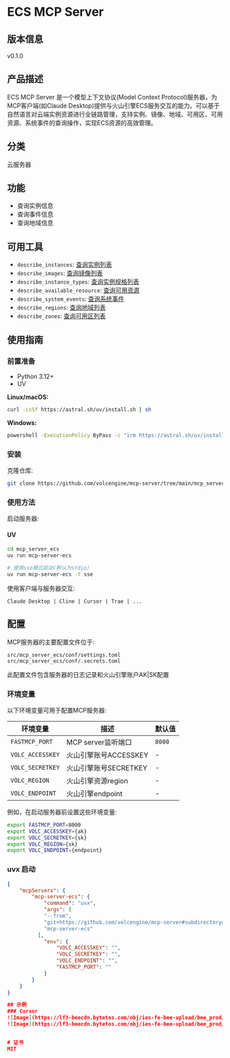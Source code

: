 # ECS MCP Server 

## 版本信息
v0.1.0

## 产品描述

ECS MCP Server 是一个模型上下文协议(Model Context Protocol)服务器，为MCP客户端(如Claude Desktop)提供与火山引擎ECS服务交互的能力。可以基于自然语言对云端实例资源进行全链路管理，支持实例、镜像、地域、可用区、可用资源、系统事件的查询操作，实现ECS资源的高效管理。

## 分类
云服务器

## 功能

- 查询实例信息
- 查询事件信息
- 查询地域信息

## 可用工具

- `describe_instances`: [查询实例列表](https://www.volcengine.com/docs/6396/70466)
- `describe_images`: [查询镜像列表](https://www.volcengine.com/docs/6396/70808)
- `describe_instance_types`: [查询实例规格列表](https://www.volcengine.com/docs/6396/92769)
- `describe_available_resource`: [查询可用资源](https://www.volcengine.com/docs/6396/76279)
- `describe_system_events`: [查询系统事件](https://www.volcengine.com/docs/6396/129399)
- `describe_regions`: [查询地域列表](https://www.volcengine.com/docs/6396/1053194)
- `describe_zones`: [查询可用区列表](https://www.volcengine.com/docs/6396/120518)

## 使用指南

### 前置准备
- Python 3.12+
- UV

**Linux/macOS:**
```bash
curl -LsSf https://astral.sh/uv/install.sh | sh
```

**Windows:**
```bash
powershell -ExecutionPolicy ByPass -c "irm https://astral.sh/uv/install.ps1 | iex"
```

### 安装
克隆仓库:
```bash
git clone https://github.com/volcengine/mcp-server/tree/main/mcp_server_ecs.git
```

### 使用方法
启动服务器:

#### UV
```bash
cd mcp_server_ecs
uv run mcp-server-ecs

# 使用sse模式启动(默认为stdio)
uv run mcp-server-ecs -t sse
```

使用客户端与服务器交互:
```
Claude Desktop | Cline | Cursor | Trae | ...
```

## 配置

MCP服务器的主要配置文件位于:

```
src/mcp_server_ecs/conf/settings.toml
src/mcp_server_ecs/conf/.secrets.toml
```

此配置文件包含服务器的日志记录和火山引擎账户AK|SK配置

### 环境变量

以下环境变量可用于配置MCP服务器:

| 环境变量 | 描述 | 默认值 |
|----------|------|--------|
| `FASTMCP_PORT` | MCP server监听端口 | `8000` |
| `VOLC_ACCESSKEY` | 火山引擎账号ACCESSKEY | - |
| `VOLC_SECRETKEY` | 火山引擎账号SECRETKEY | - |
| `VOLC_REGION` | 火山引擎资源region | - |
| `VOLC_ENDPOINT` | 火山引擎endpoint | - |

例如，在启动服务器前设置这些环境变量:

```bash
export FASTMCP_PORT=8000
export VOLC_ACCESSKEY={ak}
export VOLC_SECRETKEY={sk}
export VOLC_REGION={sk}
export VOLC_ENDPOINT={endpoint}

```

### uvx 启动
```json
{
    "mcpServers": {
        "mcp-server-ecs": {
            "command": "uvx",
            "args": [
            "--from",
            "git+https://github.com/volcengine/mcp-server#subdirectory=server/mcp_server_ecs",
            "mcp-server-ecs"
          ],
            "env": {
                "VOLC_ACCESSKEY": "",
                "VOLC_SECRETKEY": "",
                "VOLC_ENDPOINT": "",
                "FASTMCP_PORT": ""
            }
        }
    }
}

## 示例
### Cursor
![Image](https://lf3-beecdn.bytetos.com/obj/ies-fe-bee-upload/bee_prod/biz_950/tos_333f0ad0f93c311bae4259ce2ab9022c.jpg)
![Image](https://lf3-beecdn.bytetos.com/obj/ies-fe-bee-upload/bee_prod/biz_950/tos_49abb4af5fb42f55052558867daff3d6.jpg)


# 证书
MIT

